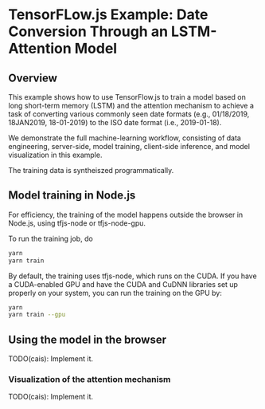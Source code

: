 # TensorFLow.js Example: Date Conversion Through an LSTM-Attention Model

## Overview

This example shows how to use TensorFlow.js to train a model based on
long short-term memory (LSTM) and the attention mechanism to achieve
a task of converting various commonly seen date formats (e.g., 01/18/2019,
18JAN2019, 18-01-2019) to the ISO date format (i.e., 2019-01-18).

We demonstrate the full machine-learning workflow, consisting of
data engineering, server-side, model training, client-side inference,
and model visualization in this example.

The training data is syntheiszed programmatically.

## Model training in Node.js

For efficiency, the training of the model happens outside the browser
in Node.js, using tfjs-node or tfjs-node-gpu.

To run the training job, do

```sh
yarn
yarn train
```

By default, the training uses tfjs-node, which runs on the CUDA.
If you have a CUDA-enabled GPU and have the CUDA and CuDNN libraries
set up properly on your system, you can run the training on the GPU
by:

```sh
yarn
yarn train --gpu
```

## Using the model in the browser

TODO(cais): Implement it.

### Visualization of the attention mechanism

TODO(cais): Implement it.

